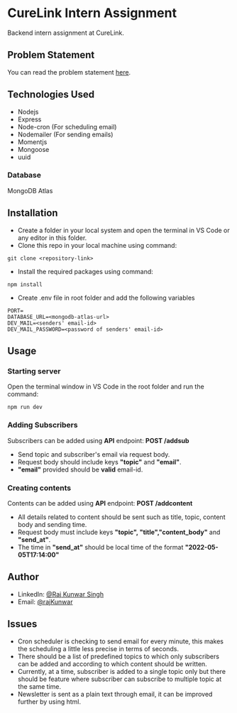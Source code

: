 # CureLink Intern Assignment

Backend intern assignment at CureLink.

## Problem Statement
You can read the problem statement [here](https://docs.google.com/document/d/1auHTTKSA34s_fOEbeWXh7B45acBSyZl5Ig4Fu0h00yU/edit?usp=sharing).

## Technologies Used
* Nodejs
* Express
* Node-cron (For scheduling email)
* Nodemailer (For sending emails)
* Momentjs
* Mongoose
* uuid

### Database
MongoDB Atlas

## Installation
* Create a folder in your local system and open the terminal in VS Code or any editor in this folder.
* Clone this repo in your local machine using command:
``` 
git clone <repository-link>
```
* Install the required packages using command:

```
npm install
```
* Create .env file in root folder and add the following variables

```
PORT=
DATABASE_URL=<mongodb-atlas-url>
DEV_MAIL=<senders' email-id>
DEV_MAIL_PASSWORD=<password of senders' email-id>
```

## Usage
### Starting server
Open the terminal window in VS Code in the root folder and run the command:

```
npm run dev
```
### Adding Subscribers
Subscribers can be added using **API** endpoint: **POST /addsub**
* Send topic and subscriber's email via request body.
* Request body should include keys **"topic"** and **"email"**.
* **"email"** provided should be **valid** email-id.
### Creating contents
Contents can be added using **API** endpoint: **POST /addcontent**
* All details related to content should be sent such as title, topic, content body and sending time.
* Request body must include keys **"topic", "title","content_body"** and **"send_at"**.
* The time in **"send_at"** should be local time of the format **"2022-05-05T17:14:00"**




## Author
* LinkedIn: [@Raj Kunwar Singh](https://www.linkedin.com/in/raj-kunwar-singh-7593641a6/)
* Email: [@rajKunwar](mailto:webdevthakur@gmail.com)

## Issues

* Cron scheduler is checking to send email for every minute, this makes the scheduling a little less precise in terms of seconds.
* There should be a list of predefined topics to which only subscribers can be added and according to which content should be written.
* Currently, at a time, subscriber is added to a single topic only but there should be feature where subscriber can subscribe to multiple topic at the same time.
* Newsletter is sent as a plain text through email, it can be improved further by using html.
